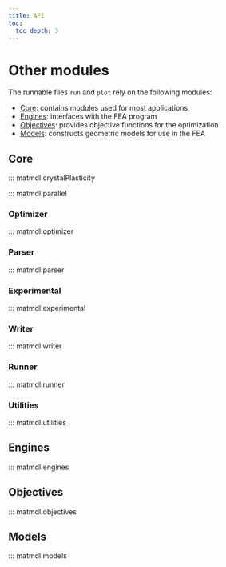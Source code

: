 ```yaml
---
title: API
toc:
  toc_depth: 3
---
```


# Other modules

The runnable files `run` and `plot` rely on the following modules:

- [Core](../api_core.html): contains modules used for most applications
- [Engines](#engines): interfaces with the FEA program
- [Objectives](#objectives): provides objective functions for the optimization
- [Models](#models): constructs geometric models for use in the FEA

## Core
::: matmdl.crystalPlasticity

::: matmdl.parallel


### Optimizer
::: matmdl.optimizer

### Parser
::: matmdl.parser


### Experimental
::: matmdl.experimental

### Writer
::: matmdl.writer

### Runner
::: matmdl.runner

### Utilities
::: matmdl.utilities

## Engines

::: matmdl.engines

## Objectives
::: matmdl.objectives

## Models

::: matmdl.models